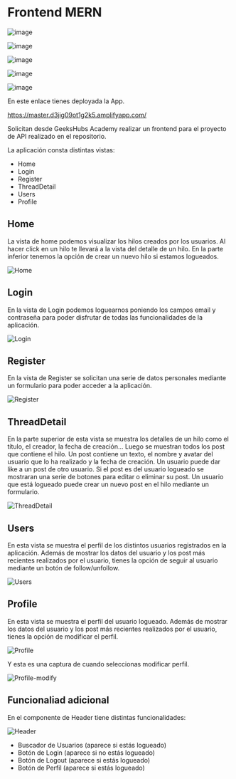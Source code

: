 
# Frontend MERN

![image](https://img.shields.io/badge/React-20232A?style=for-the-badge&logo=react&logoColor=61DAFB)

![image](https://img.shields.io/badge/Redux-593D88?style=for-the-badge&logo=redux&logoColor=white)

![image](https://img.shields.io/badge/Amazon_AWS-FF9900?style=for-the-badge&logo=amazonaws&logoColor=white)


![image](https://img.shields.io/badge/JavaScript-323330?style=for-the-badge&logo=javascript&logoColor=F7DF1E)


![image](https://img.shields.io/badge/Material%20UI-007FFF?style=for-the-badge&logo=mui&logoColor=white)


En este enlace tienes deployada la App.

https://master.d3jig09ot1g2k5.amplifyapp.com/
  


Solicitan desde GeeksHubs Academy realizar un frontend para el proyecto de API realizado en el repositorio.

La aplicación consta distintas vistas:

 - Home
 - Login 
 - Register
 - ThreadDetail
 - Users
 - Profile
 

## Home
La vista de home podemos visualizar los hilos creados por los usuarios. 
Al hacer click en un hilo te llevará a la vista del detalle de un hilo.
En la parte inferior tenemos la opción de crear un nuevo hilo si estamos logueados.


![Home](images/home.png)


## Login 
En la vista de Login podemos loguearnos  poniendo los campos email y contraseña para poder disfrutar de todas las funcionalidades de la aplicación.

![Login](images/login.png)

## Register
En la vista de Register se solicitan una serie de datos personales mediante un formulario para poder acceder a la aplicación. 

![Register](images/register.png)

## ThreadDetail
En la parte superior de esta vista se muestra los detalles de un hilo como el título, el creador, la fecha de creación...
Luego se muestran todos los post que contiene el hilo.
Un post contiene un texto, el nombre y avatar del usuario que lo ha realizado y la fecha de creación. Un usuario puede dar like a un post de otro usuario. Si el post es del usuario logueado se mostraran una serie de botones para editar o eliminar su post.
Un usuario que está logueado puede crear un nuevo post en el hilo mediante un formulario.

![ThreadDetail](images/thread-detail.png)

## Users
En esta vista se muestra el perfil de los distintos usuarios registrados en la aplicación. 
Además de mostrar los datos del usuario y los post más recientes realizados por el usuario, tienes la opción de seguir al usuario mediante un botón de follow/unfollow.

![Users](images/users.png)

## Profile 
En esta vista se muestra el perfil del usuario logueado.
Además de mostrar los datos del usuario y los post más recientes realizados por el usuario, tienes la opción de modificar el perfil.

![Profile](images/profile.png)

Y esta es una captura de cuando seleccionas modificar perfil.

![Profile-modify](images/profile-modify.png)



## Funcionaliad adicional 

En el componente de Header tiene distintas funcionalidades:

![Header](images/header.png)

- Buscador de Usuarios (aparece si estás logueado)
- Botón de Login (aparece si no estás logueado)
- Botón de Logout (aparece si estás logueado)
- Botón de Perfil (aparece si estás logueado)


